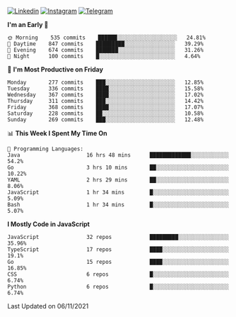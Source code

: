 [![Linkedin](https://img.shields.io/badge/-Archie-blue?style=flat-square&labelColor=gray&logo=Linkedin&logoColor=white&link=https://www.linkedin.com/in/archisdi)](https://www.linkedin.com/in/archisdi)
[![Instagram](https://img.shields.io/badge/-@archisdi-orange?style=flat-square&labelColor=gray&logo=Instagram&logoColor=white&link=https://www.instagram.com/archisdi)](https://www.instagram.com/archisdi)
[![Telegram](https://img.shields.io/badge/-aai-informational?style=flat-square&labelColor=gray&logo=telegram&logoColor=white&link=https://t.me/archisdi)](https://t.me/archisdi)

<!--START_SECTION:waka-->
**I'm an Early 🐤** 

```text
🌞 Morning    535 commits    ██████░░░░░░░░░░░░░░░░░░░   24.81% 
🌆 Daytime    847 commits    █████████░░░░░░░░░░░░░░░░   39.29% 
🌃 Evening    674 commits    ███████░░░░░░░░░░░░░░░░░░   31.26% 
🌙 Night      100 commits    █░░░░░░░░░░░░░░░░░░░░░░░░   4.64%

```
📅 **I'm Most Productive on Friday** 

```text
Monday       277 commits    ███░░░░░░░░░░░░░░░░░░░░░░   12.85% 
Tuesday      336 commits    ████░░░░░░░░░░░░░░░░░░░░░   15.58% 
Wednesday    367 commits    ████░░░░░░░░░░░░░░░░░░░░░   17.02% 
Thursday     311 commits    ███░░░░░░░░░░░░░░░░░░░░░░   14.42% 
Friday       368 commits    ████░░░░░░░░░░░░░░░░░░░░░   17.07% 
Saturday     228 commits    ██░░░░░░░░░░░░░░░░░░░░░░░   10.58% 
Sunday       269 commits    ███░░░░░░░░░░░░░░░░░░░░░░   12.48%

```


📊 **This Week I Spent My Time On** 

```text
💬 Programming Languages: 
Java                     16 hrs 48 mins      █████████████░░░░░░░░░░░░   54.2% 
Go                       3 hrs 10 mins       ██░░░░░░░░░░░░░░░░░░░░░░░   10.22% 
YAML                     2 hrs 29 mins       ██░░░░░░░░░░░░░░░░░░░░░░░   8.06% 
JavaScript               1 hr 34 mins        █░░░░░░░░░░░░░░░░░░░░░░░░   5.09% 
Bash                     1 hr 34 mins        █░░░░░░░░░░░░░░░░░░░░░░░░   5.07%

```

**I Mostly Code in JavaScript** 

```text
JavaScript               32 repos            █████████░░░░░░░░░░░░░░░░   35.96% 
TypeScript               17 repos            ████░░░░░░░░░░░░░░░░░░░░░   19.1% 
Go                       15 repos            ████░░░░░░░░░░░░░░░░░░░░░   16.85% 
CSS                      6 repos             █░░░░░░░░░░░░░░░░░░░░░░░░   6.74% 
Python                   6 repos             █░░░░░░░░░░░░░░░░░░░░░░░░   6.74%

```



 Last Updated on 06/11/2021
<!--END_SECTION:waka-->